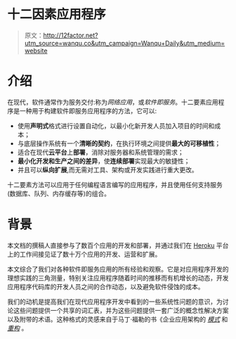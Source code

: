 # 十二因素应用程序

> 原文：<http://12factor.net?utm_source=wanqu.co&utm_campaign=Wanqu+Daily&utm_medium=website>



# 介绍

在现代，软件通常作为服务交付:称为*网络应用*，或*软件即服务*。十二要素应用程序是一种用于构建软件即服务应用程序的方法，它可以:

*   使用**声明式**格式进行设置自动化，以最小化新开发人员加入项目的时间和成本；
*   与底层操作系统有一个**清晰的契约**，在执行环境之间提供**最大的可移植性**；
*   适合在现代**云平台**上**部署**，消除对服务器和系统管理的需求；
*   **最小化开发和生产之间的差异**，使**连续部署**实现最大的敏捷性；
*   并且可以**纵向扩展**,而无需对工具、架构或开发实践进行重大更改。

十二要素方法可以应用于任何编程语言编写的应用程序，并且使用任何支持服务(数据库、队列、内存缓存等)的组合。





# 背景

本文档的撰稿人直接参与了数百个应用的开发和部署，并通过我们在 [Heroku](http://www.heroku.com/) 平台上的工作间接见证了数十万个应用的开发、运营和扩展。

本文综合了我们对各种软件即服务应用的所有经验和观察。它是对应用程序开发的理想实践的三角测量，特别关注应用程序随着时间的推移而有机增长的动态，开发应用程序代码库的开发人员之间的合作动态，以及避免软件侵蚀的成本。

我们的动机是提高我们在现代应用程序开发中看到的一些系统性问题的意识，为讨论这些问题提供一个共享的词汇表，并为这些问题提供一套广泛的概念性解决方案以及附带的术语。这种格式的灵感来自于马丁·福勒的书《企业应用架构的 *[模式](https://books.google.com/books/about/Patterns_of_enterprise_application_archi.html?id=FyWZt5DdvFkC)* 和 *[重构](https://books.google.com/books/about/Refactoring.html?id=1MsETFPD3I0C)* 。

